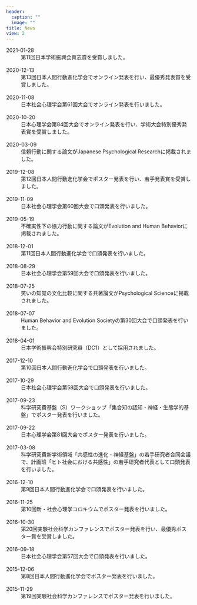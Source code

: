 ```yaml
---
header:
  caption: ""
  image: ""
title: News
view: 2
---
```


<article>
  <dt>
    2021-01-28
  </dt>
  <dd>
    第11回日本学術振興会育志賞を受賞しました。
  </dd>
  <br/>
  <dt>
    2020-12-13
  </dt>
  <dd>
    第13回日本人間行動進化学会でオンライン発表を行い、最優秀発表賞を受賞しました。
  </dd>
  <br/>
  <dt>
    2020-11-08
  </dt>
  <dd>
    日本社会心理学会第61回大会でオンライン発表を行いました。
  </dd>
  <br/>
  <dt>
    2020-10-20
  </dt>
  <dd>
    日本心理学会第84回大会でオンライン発表を行い、学術大会特別優秀発表賞を受賞しました。
  </dd>
  <br>
  <dt>
    2020-03-09
  </dt>
  <dd>
    信頼行動に関する論文がJapanese Psychological Researchに掲載されました。
  </dd>
  <br>
  <dt>
    2019-12-08
  </dt>
  <dd>
    第12回日本人間行動進化学会でポスター発表を行い、若手発表賞を受賞しました。
  </dd>
  <br>
  <dt>
    2019-11-09
  </dt>
  <dd>
    日本社会心理学会第60回大会で口頭発表を行いました。
  </dd>
  <br>
  <dt>
    2019-05-19
  </dt>
  <dd>
    不確実性下の協力行動に関する論文がEvolution and Human Behaviorに掲載されました。
  </dd>
  <br>
  <dt>
    2018-12-01
  </dt>
  <dd>
    第11回日本人間行動進化学会で口頭発表を行いました。
  </dd>
  <br>
  <dt>
    2018-08-29
  </dt>
  <dd>
    日本社会心理学会第59回大会で口頭発表を行いました。
  </dd>
  <br>
  <dt>
    2018-07-25
  </dt>
  <dd>
    笑いの知覚の文化比較に関する共著論文がPsychological Scienceに掲載されました。
  </dd>
  <br>
  <dt>
    2018-07-07
  </dt>
  <dd>
    Human Behavior and Evolution Societyの第30回大会で口頭発表を行いました。
  </dd>
  <br>
  <dt>
    2018-04-01
  </dt>
  <dd>
    日本学術振興会特別研究員（DC1）として採用されました。
  </dd>
  <br>
  <dt>
    2017-12-10
  </dt>
  <dd>
    第10回日本人間行動進化学会で口頭発表を行いました。
  </dd>
  <br>
  <dt>
    2017-10-29
  </dt>
  <dd>
    日本社会心理学会第58回大会で口頭発表を行いました。
  </dd>
  <br>
  <dt>
    2017-09-23
  </dt>
  <dd>
    科学研究費基盤（S）ワークショップ「集合知の認知・神経・生態学的基盤」でポスター発表を行いました。
  </dd>
  <br>
  <dt>
    2017-09-22
  </dt>
  <dd>
    日本心理学会第81回大会でポスター発表を行いました。
  </dd>
  <br>
  <dt>
    2017-03-08
  </dt>
  <dd>
    科学研究費新学術領域「共感性の進化・神経基盤」の若手研究者合同会議で、計画班「ヒト社会における共感性」の若手研究者代表として口頭発表を行いました。
  </dd>
  <br>
  <dt>
    2016-12-10
  </dt>
  <dd>
    第9回日本人間行動進化学会で口頭発表を行いました。
  </dd>
  <br>
  <dt>
    2016-11-25
  </dt>
  <dd>
    第10回新・社会心理学コロキウムでポスター発表を行いました。
  </dd>
  <br>
  <dt>
    2016-10-30
  </dt>
  <dd>
    第20回実験社会科学カンファレンスでポスター発表を行い、最優秀ポスター賞を受賞しました。
  </dd>
  <br>
  <dt>
    2016-09-18
  </dt>
  <dd>
    日本社会心理学会第57回大会で口頭発表を行いました。
  </dd>
  <br>
  <dt>
    2015-12-06
  </dt>
  <dd>
    第8回日本人間行動進化学会でポスター発表を行いました。
  </dd>
  <br>
  <dt>
    2015-11-29
  </dt>
  <dd>
    第19回実験社会科学カンファレンスでポスター発表を行いました。
  </dd>
  <br>
</article>
